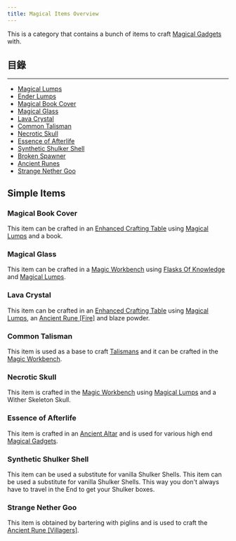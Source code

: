 ```yaml
---
title: Magical Items Overview
---
```


This is a category that contains a bunch of items to craft [Magical Gadgets](Magical-Gadgets) with.

## 目錄

----

- [Magical Lumps](Lumps)
- [Ender Lumps](Lumps)
- [Magical Book Cover](Magical-Items#Magical-Book-Cover)
- [Magical Glass](Magical-Items#Magical-Glass)
- [Lava Crystal](Magical-Items#Lava-Crystal)
- [Common Talisman](Magical-Items#Common-Talisman)
- [Necrotic Skull](Magical-Items#Necrotic-Skull)
- [Essence of Afterlife](Magical-Items#Essence-of-Afterlife)
- [Synthetic Shulker Shell](Magical-Items#Synthetic-Shulker-Shell)
- [Broken Spawner](Broken-Spawner)
- [Ancient Runes](Ancient-Runes)
- [Strange Nether Goo](Magical-Items#Strange-Nether-Goo)

## Simple Items

### Magical Book Cover

This item can be crafted in an [Enhanced Crafting Table](Enhanced-Crafting-Table) using [Magical Lumps](Lumps) and a book.

### Magical Glass

This item can be crafted in a [Magic Workbench](Magic-Workbench) using [Flasks Of Knowledge](Flask-of-Knowledge) and [Magical Lumps](Lumps).

### Lava Crystal

This item can be crafted in an [Enhanced Crafting Table](Enhanced-Crafting-Table) using [Magical Lumps](Lumps), an [Ancient Rune \[Fire\]](Ancient-Rune#Fire) and blaze powder.

### Common Talisman

This item is used as a base to craft [Talismans](Talismans) and it can be crafted in the [Magic Workbench](Magic-Workbench).

### Necrotic Skull

This item is crafted in the [Magic Workbench](Magic-Workbench) using [Magical Lumps](Lumps) and a Wither Skeleton Skull.

### Essence of Afterlife

This item is crafted in an [Ancient Altar](Ancient-Altar) and is used for various high end [Magical Gadgets](Magical-Gadgets).

### Synthetic Shulker Shell

This item can be used a substitute for vanilla Shulker Shells. This item can be used a substitute for vanilla Shulker Shells. This way you don't always have to travel in the End to get your Shulker boxes.

### Strange Nether Goo

This item is obtained by bartering with piglins and is used to craft the [Ancient Rune \[Villagers\]](Ancient-Runes).
